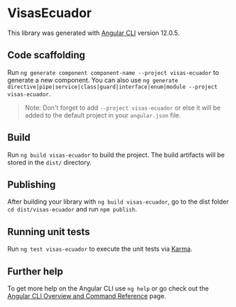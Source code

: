 # VisasEcuador

This library was generated with [Angular CLI](https://github.com/angular/angular-cli) version 12.0.5.

## Code scaffolding

Run `ng generate component component-name --project visas-ecuador` to generate a new component. You can also use `ng generate directive|pipe|service|class|guard|interface|enum|module --project visas-ecuador`.
> Note: Don't forget to add `--project visas-ecuador` or else it will be added to the default project in your `angular.json` file. 

## Build

Run `ng build visas-ecuador` to build the project. The build artifacts will be stored in the `dist/` directory.

## Publishing

After building your library with `ng build visas-ecuador`, go to the dist folder `cd dist/visas-ecuador` and run `npm publish`.

## Running unit tests

Run `ng test visas-ecuador` to execute the unit tests via [Karma](https://karma-runner.github.io).

## Further help

To get more help on the Angular CLI use `ng help` or go check out the [Angular CLI Overview and Command Reference](https://angular.io/cli) page.
